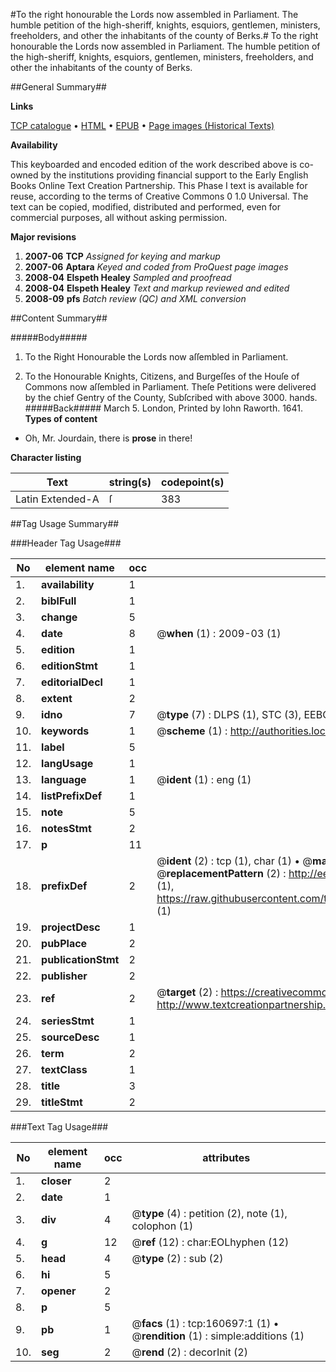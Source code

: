 #To the right honourable the Lords now assembled in Parliament. The humble petition of the high-sheriff, knights, esquiors, gentlemen, ministers, freeholders, and other the inhabitants of the county of Berks.#
To the right honourable the Lords now assembled in Parliament. The humble petition of the high-sheriff, knights, esquiors, gentlemen, ministers, freeholders, and other the inhabitants of the county of Berks.

##General Summary##

**Links**

[TCP catalogue](http://www.ota.ox.ac.uk/tcp/)  • 
[HTML](http://tei.it.ox.ac.uk/tcp/Texts-HTML/free/A94/A94638.html)  • 
[EPUB](http://tei.it.ox.ac.uk/tcp/Texts-EPUB/free/A94/A94638.epub) • 
[Page images (Historical Texts)](https://data.historicaltexts.jisc.ac.uk/view?pubId=eebo-99869111e&pageId=eebo-99869111e-160697-1)

**Availability**

This keyboarded and encoded edition of the
	       work described above is co-owned by the institutions
	       providing financial support to the Early English Books
	       Online Text Creation Partnership. This Phase I text is
	       available for reuse, according to the terms of Creative
	       Commons 0 1.0 Universal. The text can be copied,
	       modified, distributed and performed, even for
	       commercial purposes, all without asking permission.

**Major revisions**

1. __2007-06__ __TCP__ *Assigned for keying and markup*
1. __2007-06__ __Aptara__ *Keyed and coded from ProQuest page images*
1. __2008-04__ __Elspeth Healey__ *Sampled and proofread*
1. __2008-04__ __Elspeth Healey__ *Text and markup reviewed and edited*
1. __2008-09__ __pfs__ *Batch review (QC) and XML conversion*

##Content Summary##

#####Body#####

1. To the Right Honourable the Lords now aſſembled in Parliament.

1. To the Honourable Knights, Citizens, and Burgeſſes of the Houſe of
Commons now aſſembled in Parliament.
Theſe Petitions were delivered by the chief Gentry of the County, Subſcribed with above 3000. hands.
#####Back#####
March 5. London, Printed by Iohn Raworth. 1641.
**Types of content**

  * Oh, Mr. Jourdain, there is **prose** in there!

**Character listing**


|Text|string(s)|codepoint(s)|
|---|---|---|
|Latin Extended-A|ſ|383|

##Tag Usage Summary##

###Header Tag Usage###

|No|element name|occ|attributes|
|---|---|---|---|
|1.|__availability__|1||
|2.|__biblFull__|1||
|3.|__change__|5||
|4.|__date__|8| @__when__ (1) : 2009-03 (1)|
|5.|__edition__|1||
|6.|__editionStmt__|1||
|7.|__editorialDecl__|1||
|8.|__extent__|2||
|9.|__idno__|7| @__type__ (7) : DLPS (1), STC (3), EEBO-CITATION (1), PROQUEST (1), VID (1)|
|10.|__keywords__|1| @__scheme__ (1) : http://authorities.loc.gov/ (1)|
|11.|__label__|5||
|12.|__langUsage__|1||
|13.|__language__|1| @__ident__ (1) : eng (1)|
|14.|__listPrefixDef__|1||
|15.|__note__|5||
|16.|__notesStmt__|2||
|17.|__p__|11||
|18.|__prefixDef__|2| @__ident__ (2) : tcp (1), char (1)  •  @__matchPattern__ (2) : ([0-9\-]+):([0-9IVX]+) (1), (.+) (1)  •  @__replacementPattern__ (2) : http://eebo.chadwyck.com/downloadtiff?vid=$1&page=$2 (1), https://raw.githubusercontent.com/textcreationpartnership/Texts/master/tcpchars.xml#$1 (1)|
|19.|__projectDesc__|1||
|20.|__pubPlace__|2||
|21.|__publicationStmt__|2||
|22.|__publisher__|2||
|23.|__ref__|2| @__target__ (2) : https://creativecommons.org/publicdomain/zero/1.0/ (1), http://www.textcreationpartnership.org/docs/. (1)|
|24.|__seriesStmt__|1||
|25.|__sourceDesc__|1||
|26.|__term__|2||
|27.|__textClass__|1||
|28.|__title__|3||
|29.|__titleStmt__|2||


###Text Tag Usage###

|No|element name|occ|attributes|
|---|---|---|---|
|1.|__closer__|2||
|2.|__date__|1||
|3.|__div__|4| @__type__ (4) : petition (2), note (1), colophon (1)|
|4.|__g__|12| @__ref__ (12) : char:EOLhyphen (12)|
|5.|__head__|4| @__type__ (2) : sub (2)|
|6.|__hi__|5||
|7.|__opener__|2||
|8.|__p__|5||
|9.|__pb__|1| @__facs__ (1) : tcp:160697:1 (1)  •  @__rendition__ (1) : simple:additions (1)|
|10.|__seg__|2| @__rend__ (2) : decorInit (2)|
